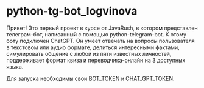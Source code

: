 # python-tg-bot_logvinova
Привет! Это первый проект в курсе от JavaRush, в котором представлен телеграм-бот, написанный с помощью
python-telegram-bot.
К этому боту подключен ChatGPT. Он умеет отвечать на вопросы пользователя в текстовом или аудио формате, делиться
интересными фактами, симулировать общение с любой из пяти известных личностей, поддерживает формат квиза
и переводчика-онлайн на 3 доступных языка.


Для запуска необходимы свои BOT_TOKEN и CHAT_GPT_TOKEN.
